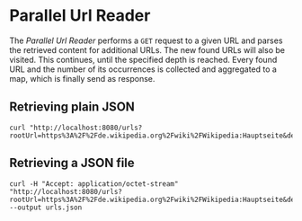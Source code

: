 # Parallel Url Reader

The _Parallel Url Reader_ performs a `GET` request to a given URL and parses the retrieved content for additional URLs. The new found URLs will also be visited. This continues, until the specified depth is reached. Every found URL and the number of its occurrences is collected and aggregated to a map, which is finally send as response.

## Retrieving plain JSON

```
curl "http://localhost:8080/urls?rootUrl=https%3A%2F%2Fde.wikipedia.org%2Fwiki%2FWikipedia:Hauptseite&depth=1"
```

## Retrieving a JSON file

```
curl -H "Accept: application/octet-stream" "http://localhost:8080/urls?rootUrl=https%3A%2F%2Fde.wikipedia.org%2Fwiki%2FWikipedia:Hauptseite&depth=1" --output urls.json
```